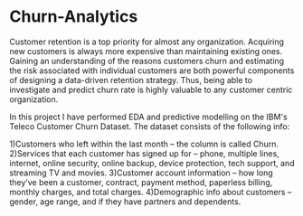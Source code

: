 # Churn-Analytics

Customer retention is a top priority for almost any organization. Acquiring new customers is always more expensive than maintaining
existing ones. Gaining an understanding of the reasons customers churn and estimating the risk associated with individual customers
are both powerful components of designing a data-driven retention strategy. Thus, being able to investigate and predict churn rate
is highly valuable to any customer centric organization. 

In this project I have performed EDA and predictive modelling on the IBM's Teleco Customer Churn Dataset. The dataset consists of the
following info:

1)Customers who left within the last month – the column is called Churn.
2)Services that each customer has signed up for – phone, multiple lines, internet, online security, online backup, device protection,
tech support, and streaming TV and movies.
3)Customer account information – how long they’ve been a customer, contract, payment method, paperless billing, monthly charges, and
total charges.
4)Demographic info about customers – gender, age range, and if they have partners and dependents.
